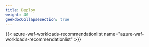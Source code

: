 ```yaml
---
title: Deploy
weight: 40
geekdocCollapseSection: true
---
```


{{< azure-waf-workloads-recommendationlist name="azure-waf-workloads-recommendationlist" >}}
